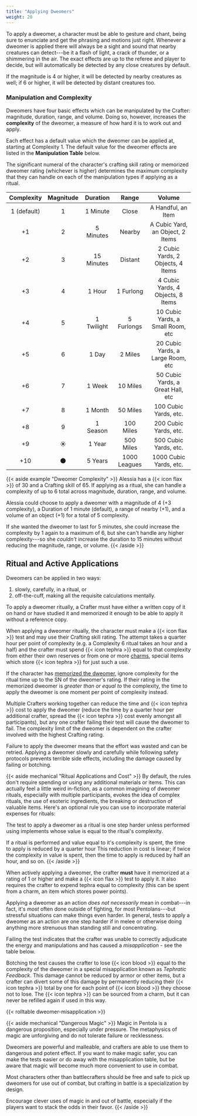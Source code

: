 ```yaml
---
title: "Applying Dweomers"
weight: 20
---
```


To apply a dweomer, a character must be able to gesture and chant, being sure to enunciate and get the phrasing and motions just right.
Whenever a dweomer is applied there will always be a sight and sound that nearby creatures can detect---be it a flash of light, a crack of thunder, or a shimmering in the air.
The exact effects are up to the referee and player to decide, but will automatically be detected by any close creatures by default.

If the magnitude is 4 or higher, it will be detected by nearby creatures as well;
if 6 or higher, it will be detected by distant creatures too.

### Manipulation and Complexity

Dweomers have four basic effects which can be manipulated by the Crafter: magnitude, duration, range, and volume.
Doing so, however, increases the **complexity** of the dweomer, a measure of how hard it is to work out and apply.

Each effect has a default value which the dweomer can be applied at, starting at Complexity 1.
The default value for the dweomer effects are listed in the **Manipulation Table** below.

The significant numeral of the character's crafting skill rating or memorized dweomer rating (whichever is higher) determines the maximum complexity that they can handle on each of the manipulation types if applying as a ritual.

| Complexity  | Magnitude |  Duration  |    Range     |        Volume       |
|:-----------:|:---------:|:----------:|:------------:|:-------------------:|
| 1 (default) |     1     | 1 Minute   | Close        | A Handful, an Item
|     +1      |     2     | 5 Minutes  | Nearby       | A Cubic Yard, an Object, 2 Items
|     +2      |     3     | 15 Minutes | Distant      | 2 Cubic Yards, 2 Objects, 4 Items
|     +3      |     4     | 1 Hour     | 1 Furlong    | 4 Cubic Yards, 4 Objects, 8 Items
|     +4      |     5     | 1 Twilight | 5 Furlongs   | 10 Cubic Yards, a Small Room, etc
|     +5      |     6     | 1 Day      | 2 Miles      | 20 Cubic Yards, a Large Room, etc
|     +6      |     7     | 1 Week     | 10 Miles     | 50 Cubic Yards, a Great Hall, etc
|     +7      |     8     | 1 Month    | 50 Miles     | 100 Cubic Yards, etc.
|     +8      |     9     | 1 Season   | 100 Miles    | 200 Cubic Yards, etc.
|     +9      |     ☀️️️    | 1 Year     | 500 Miles    | 500 Cubic Yards, etc.
|     +10     |     🌑    | 5 Years    | 1000 Leagues | 1000 Cubic Yards, etc.

{{< aside example "Dweomer Complexity" >}}
Alessia has a {{< icon flax >}} of 30 and a Crafting skill of 65.
If applying as a ritual, she can handle a complexity of up to 6 total across magnitude, duration, range, and volume.

Alessia could choose to apply a dweomer with a magnitude of 4 (+3 complexity), a Duration of 1 minute (default), a range of nearby (+1), and a volume of an object (+1) for a total of 5 complexity.

If she wanted the dweomer to last for 5 minutes, she could increase the complexity by 1 again to a maximum of 6, but she can't handle any higher complexity---so she _couldn't_ increase the duration to 15 minutes without reducing the magnitude, range, or volume.
{{< /aside >}}

## Ritual and Active Applications

Dweomers can be applied in two ways:

1. slowly, carefully, in a ritual, or
2. off-the-cuff, making all the requisite calculations mentally.

To apply a dweomer ritually, a Crafter must have either a written copy of it on hand or have studied it and memorized it enough to be able to apply it without a reference copy.

When applying a dweomer ritually, the character must make a {{< icon flax >}} test and may use their Crafting skill rating.
The attempt takes a quarter hour per point of complexity (e.g. a Complexity 6 ritual takes an hour and a half) and the crafter must spend {{< icon tephra >}} equal to that complexity from either their own reserves or from one or more [charms](), special items which store {{< icon tephra >}} for just such a use.

If the character has [memorized the dweomer](), ignore complexity for the ritual time up to the SN of the dweomer's rating.
If their rating in the memorized dweomer is _greater than or equal to_ the complexity, the time to apply the dweomer is one moment per point of complexity instead.

Multiple Crafters working together can reduce the time and {{< icon tephra >}} cost to apply the dweomer (reduce the time by a quarter hour per additional crafter, spread the {{< icon tephra >}} cost evenly amongst all participants), but any one crafter failing their test will cause the dweomer to fail.
The complexity limit of the dweomer is dependent on the crafter involved with the highest Crafting rating.

Failure to apply the dweomer means that the effort was wasted and can be retried.
Applying a dweomer slowly and carefully while following safety protocols prevents terrible side effects, including the damage caused by failing or botching.

{{< aside mechanical "Ritual Applications and Cost" >}}
By default, the rules don't require spending or using any additional materials or items.
This can actually feel a little weird in-fiction, as a common imagining of dweomer rituals, especially with multiple participants, evokes the idea of complex rituals, the use of esoteric ingredients, the breaking or destruction of valuable items.
Here's an optional rule you can use to incorporate material expenses for rituals:

The test to apply a dweomer as a ritual is one step harder unless performed using implements whose value is equal to the ritual's complexity.

If a ritual is performed and value equal to it's complexity is spent, the time to apply is reduced by a quarter hour
This reduction in cost is linear; if twice the complexity in value is spent, then the time to apply is reduced by half an hour, and so on.
{{< /aside >}}

When actively applying a dweomer, the crafter **must** have it memorized at a rating of 1 or higher and make a {{< icon flax >}} test to apply it.
It also requires the crafter to expend tephra equal to complexity (this can be spent from a charm, an item which stores power points).

Applying a dweomer as an action _does not necessarily_ mean in combat---in fact, it's _most_ often done outside of fighting, for most Pentolans---but stressful situations can make things even harder.
In general, tests to apply a dweomer as an action are one step harder if in melee or otherwise doing anything more strenuous than standing still and concentrating.

Failing the test indicates that the crafter was unable to correctly adjudicate the energy and manipulations and has caused a _misapplication_ - see the table below.

Botching the test causes the crafter to lose {{< icon blood >}} equal to the complexity of the dweomer in a special misapplication known as _Tephratic Feedback_.
This damage cannot be reduced by armor or other items, but a crafter can divert some of this damage by permanently reducing their {{< icon tephra >}} total by one for each point of {{< icon blood >}} they choose not to lose.
The {{< icon tephra >}} can be sourced from a charm, but it can never be refilled again if used in this way.

{{< rolltable dweomer-misapplication >}}

{{< aside mechanical "Dangerous Magic" >}}
Magic in Pentola is a dangerous proposition, especially under pressure.
The metaphysics of magic are unforgiving and do not tolerate failure or recklessness.

Dweomers are powerful and malleable, and crafters are able to use them to dangerous and potent effect.
If you want to make magic safer, you can make the tests easier or do away with the misapplication table, but be aware that magic will become much more convenient to use in combat.

Most characters other than battlecrafters should be free and safe to pick up dweomers for use out of combat, but crafting in battle is a specialization by design.

Encourage clever uses of magic in and out of battle, especially if the players want to stack the odds in their favor.
{{< /aside >}}
